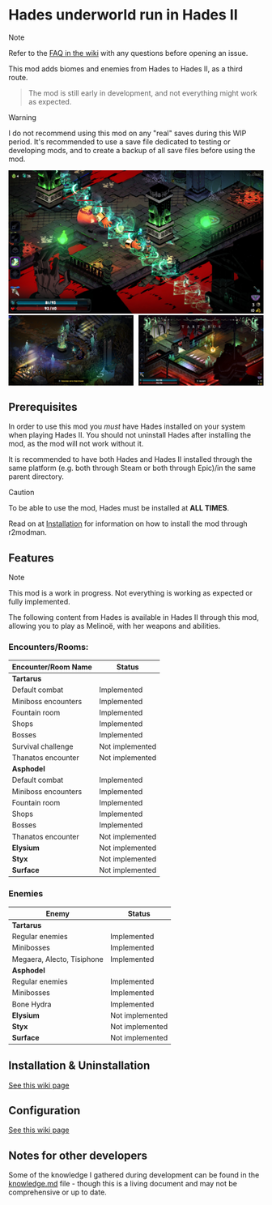 # Hades underworld run in Hades II

> [!NOTE]
> Refer to the [FAQ in the wiki](https://github.com/NikkelM/Hades-II-HadesBiomes/wiki) with any questions before opening an issue.

This mod adds biomes and enemies from Hades to Hades II, as a third route.

> The mod is still early in development, and not everything might work as expected.

> [!WARNING]
> I do not recommend using this mod on any "real" saves during this WIP period.
> It's recommended to use a save file dedicated to testing or developing mods, and to create a backup of all save files before using the mod.

  <img src="img/screenshots/tartarus_fight.jpg" alt="Battling out of Tartarus">
<div style="display: flex; justify-content: space-between;">
  <img src="img/screenshots/run_start.jpg" alt="Descend into Nightmare - Start a Hades run" width="49%" style="margin-right: 1%;">
<img src="img/screenshots/tartarus_opening_boon.jpg" alt="Descending into Tartarus" width="49%" style="margin-left: 1%;">
</div>

## Prerequisites

In order to use this mod you _must_ have Hades installed on your system when playing Hades II.
You should not uninstall Hades after installing the mod, as the mod will not work without it.

It is recommended to have both Hades and Hades II installed through the same platform (e.g. both through Steam or both through Epic)/in the same parent directory.

> [!CAUTION]
> To be able to use the mod, Hades must be installed at **ALL TIMES**.

Read on at [Installation](#installation) for information on how to install the mod through r2modman.

## Features

> [!NOTE]
> This mod is a work in progress.
> Not everything is working as expected or fully implemented.

The following content from Hades is available in Hades II through this mod, allowing you to play as Melinoë, with her weapons and abilities.

### Encounters/Rooms:

| Encounter/Room Name | Status                |
| ------------------- | --------------------- |
| **Tartarus**        |                       |
| Default combat      | Implemented           |
| Miniboss encounters | Implemented           |
| Fountain room       | Implemented           |
| Shops               | Implemented           |
| Bosses              | Implemented           |
| Survival challenge  | Not implemented       |
| Thanatos encounter  | Not implemented       |
| **Asphodel**        |                       |
| Default combat      | Implemented           |
| Miniboss encounters | Implemented           |
| Fountain room       | Implemented           |
| Shops               | Implemented           |
| Bosses              | Implemented           |
| Thanatos encounter  | Not implemented       |
| **Elysium**         | Not implemented       |
| **Styx**            | Not implemented       |
| **Surface**         | Not implemented       |

### Enemies

| Enemy                       |  Status          |
| --------------------------- |  --------------- |
| **Tartarus**                |                  |
| Regular enemies             | Implemented      |
| Minibosses                  | Implemented      |
| Megaera, Alecto, Tisiphone  | Implemented      |
| **Asphodel**                |                  |
| Regular enemies             | Implemented      |
| Minibosses                  | Implemented      |
| Bone Hydra                  | Implemented      |
| **Elysium**                 | Not implemented  |
| **Styx**                    | Not implemented  |
| **Surface**                 | Not implemented  |

## Installation & Uninstallation

[See this wiki page](https://github.com/NikkelM/Hades-II-HadesBiomes/wiki/Installation-&-Uninstallation)

## Configuration

[See this wiki page](https://github.com/NikkelM/Hades-II-HadesBiomes/wiki/Configuration)

## Notes for other developers

Some of the knowledge I gathered during development can be found in the [knowledge.md](docs/knowledge.md) file - though this is a living document and may not be comprehensive or up to date.

